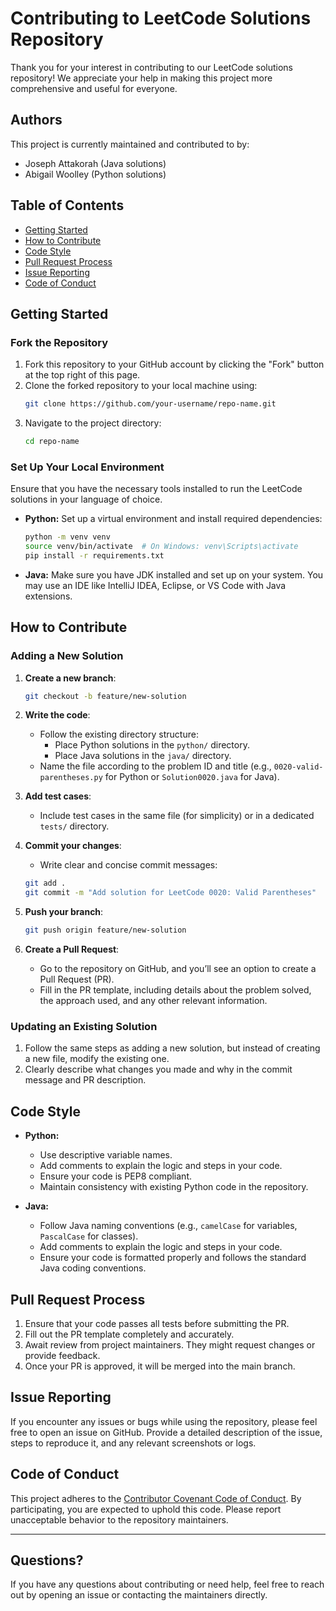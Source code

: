 
# Contributing to LeetCode Solutions Repository

Thank you for your interest in contributing to our LeetCode solutions repository! We appreciate your help in making this project more comprehensive and useful for everyone.

## Authors
This project is currently maintained and contributed to by:

- Joseph Attakorah (Java solutions)
- Abigail Woolley (Python solutions)

## Table of Contents

- [Getting Started](#getting-started)
- [How to Contribute](#how-to-contribute)
- [Code Style](#code-style)
- [Pull Request Process](#pull-request-process)
- [Issue Reporting](#issue-reporting)
- [Code of Conduct](#code-of-conduct)

## Getting Started

### Fork the Repository

1. Fork this repository to your GitHub account by clicking the "Fork" button at the top right of this page.
2. Clone the forked repository to your local machine using:
   ```bash
   git clone https://github.com/your-username/repo-name.git
   ```
3. Navigate to the project directory:
   ```bash
   cd repo-name
   ```

### Set Up Your Local Environment

Ensure that you have the necessary tools installed to run the LeetCode solutions in your language of choice.

- **Python:** Set up a virtual environment and install required dependencies:
  ```bash
  python -m venv venv
  source venv/bin/activate  # On Windows: venv\Scripts\activate
  pip install -r requirements.txt
  ```

- **Java:** Make sure you have JDK installed and set up on your system. You may use an IDE like IntelliJ IDEA, Eclipse, or VS Code with Java extensions.

## How to Contribute

### Adding a New Solution

1. **Create a new branch**: 
   ```bash
   git checkout -b feature/new-solution
   ```

2. **Write the code**:
   - Follow the existing directory structure:
     - Place Python solutions in the `python/` directory.
     - Place Java solutions in the `java/` directory.
   - Name the file according to the problem ID and title (e.g., `0020-valid-parentheses.py` for Python or `Solution0020.java` for Java).

3. **Add test cases**:
   - Include test cases in the same file (for simplicity) or in a dedicated `tests/` directory.

4. **Commit your changes**:
   - Write clear and concise commit messages:
   ```bash
   git add .
   git commit -m "Add solution for LeetCode 0020: Valid Parentheses"
   ```

5. **Push your branch**:
   ```bash
   git push origin feature/new-solution
   ```

6. **Create a Pull Request**:
   - Go to the repository on GitHub, and you’ll see an option to create a Pull Request (PR).
   - Fill in the PR template, including details about the problem solved, the approach used, and any other relevant information.

### Updating an Existing Solution

1. Follow the same steps as adding a new solution, but instead of creating a new file, modify the existing one.
2. Clearly describe what changes you made and why in the commit message and PR description.

## Code Style

- **Python:**
  - Use descriptive variable names.
  - Add comments to explain the logic and steps in your code.
  - Ensure your code is PEP8 compliant.
  - Maintain consistency with existing Python code in the repository.

- **Java:**
  - Follow Java naming conventions (e.g., `camelCase` for variables, `PascalCase` for classes).
  - Add comments to explain the logic and steps in your code.
  - Ensure your code is formatted properly and follows the standard Java coding conventions.

## Pull Request Process

1. Ensure that your code passes all tests before submitting the PR.
2. Fill out the PR template completely and accurately.
3. Await review from project maintainers. They might request changes or provide feedback.
4. Once your PR is approved, it will be merged into the main branch.

## Issue Reporting

If you encounter any issues or bugs while using the repository, please feel free to open an issue on GitHub. Provide a detailed description of the issue, steps to reproduce it, and any relevant screenshots or logs.

## Code of Conduct

This project adheres to the [Contributor Covenant Code of Conduct](https://www.contributor-covenant.org/). By participating, you are expected to uphold this code. Please report unacceptable behavior to the repository maintainers.

---

## Questions?

If you have any questions about contributing or need help, feel free to reach out by opening an issue or contacting the maintainers directly.
